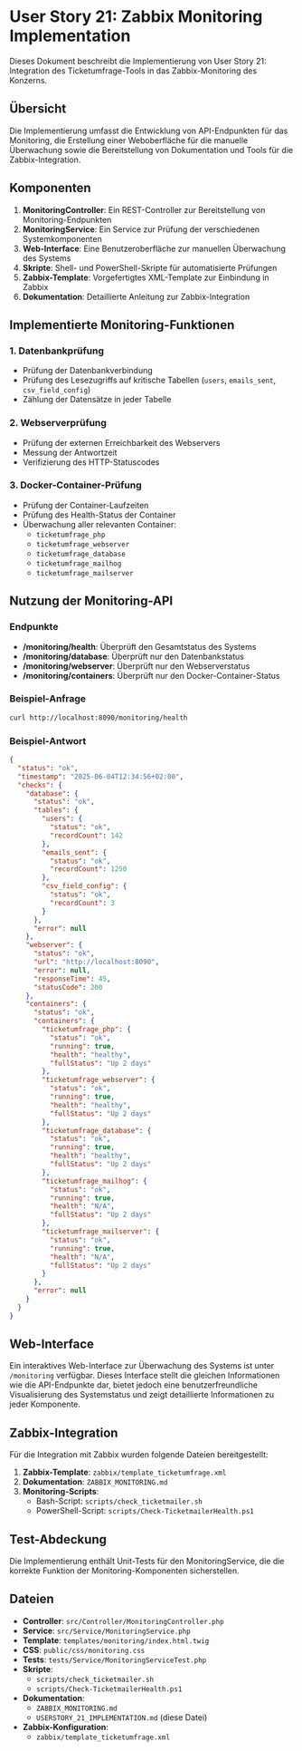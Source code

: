 # User Story 21: Zabbix Monitoring Implementation

Dieses Dokument beschreibt die Implementierung von User Story 21: Integration des Ticketumfrage-Tools in das Zabbix-Monitoring des Konzerns.

## Übersicht

Die Implementierung umfasst die Entwicklung von API-Endpunkten für das Monitoring, die Erstellung einer Weboberfläche für die manuelle Überwachung sowie die Bereitstellung von Dokumentation und Tools für die Zabbix-Integration.

## Komponenten

1. **MonitoringController**: Ein REST-Controller zur Bereitstellung von Monitoring-Endpunkten
2. **MonitoringService**: Ein Service zur Prüfung der verschiedenen Systemkomponenten
3. **Web-Interface**: Eine Benutzeroberfläche zur manuellen Überwachung des Systems
4. **Skripte**: Shell- und PowerShell-Skripte für automatisierte Prüfungen
5. **Zabbix-Template**: Vorgefertigtes XML-Template zur Einbindung in Zabbix
6. **Dokumentation**: Detaillierte Anleitung zur Zabbix-Integration

## Implementierte Monitoring-Funktionen

### 1. Datenbankprüfung

- Prüfung der Datenbankverbindung
- Prüfung des Lesezugriffs auf kritische Tabellen (`users`, `emails_sent`, `csv_field_config`)
- Zählung der Datensätze in jeder Tabelle

### 2. Webserverprüfung

- Prüfung der externen Erreichbarkeit des Webservers
- Messung der Antwortzeit
- Verifizierung des HTTP-Statuscodes

### 3. Docker-Container-Prüfung

- Prüfung der Container-Laufzeiten
- Prüfung des Health-Status der Container
- Überwachung aller relevanten Container:
  - `ticketumfrage_php`
  - `ticketumfrage_webserver`
  - `ticketumfrage_database`
  - `ticketumfrage_mailhog`
  - `ticketumfrage_mailserver`

## Nutzung der Monitoring-API

### Endpunkte

- **/monitoring/health**: Überprüft den Gesamtstatus des Systems
- **/monitoring/database**: Überprüft nur den Datenbankstatus
- **/monitoring/webserver**: Überprüft nur den Webserverstatus
- **/monitoring/containers**: Überprüft nur den Docker-Container-Status

### Beispiel-Anfrage

```bash
curl http://localhost:8090/monitoring/health
```

### Beispiel-Antwort

```json
{
  "status": "ok",
  "timestamp": "2025-06-04T12:34:56+02:00",
  "checks": {
    "database": {
      "status": "ok",
      "tables": {
        "users": {
          "status": "ok",
          "recordCount": 142
        },
        "emails_sent": {
          "status": "ok",
          "recordCount": 1250
        },
        "csv_field_config": {
          "status": "ok",
          "recordCount": 3
        }
      },
      "error": null
    },
    "webserver": {
      "status": "ok",
      "url": "http://localhost:8090",
      "error": null,
      "responseTime": 45,
      "statusCode": 200
    },
    "containers": {
      "status": "ok",
      "containers": {
        "ticketumfrage_php": {
          "status": "ok",
          "running": true,
          "health": "healthy",
          "fullStatus": "Up 2 days"
        },
        "ticketumfrage_webserver": {
          "status": "ok",
          "running": true,
          "health": "healthy",
          "fullStatus": "Up 2 days"
        },
        "ticketumfrage_database": {
          "status": "ok",
          "running": true,
          "health": "healthy",
          "fullStatus": "Up 2 days"
        },
        "ticketumfrage_mailhog": {
          "status": "ok",
          "running": true,
          "health": "N/A",
          "fullStatus": "Up 2 days"
        },
        "ticketumfrage_mailserver": {
          "status": "ok",
          "running": true,
          "health": "N/A",
          "fullStatus": "Up 2 days"
        }
      },
      "error": null
    }
  }
}
```

## Web-Interface

Ein interaktives Web-Interface zur Überwachung des Systems ist unter `/monitoring` verfügbar. Dieses Interface stellt die gleichen Informationen wie die API-Endpunkte dar, bietet jedoch eine benutzerfreundliche Visualisierung des Systemstatus und zeigt detaillierte Informationen zu jeder Komponente.

## Zabbix-Integration

Für die Integration mit Zabbix wurden folgende Dateien bereitgestellt:

1. **Zabbix-Template**: `zabbix/template_ticketumfrage.xml`
2. **Dokumentation**: `ZABBIX_MONITORING.md`
3. **Monitoring-Scripts**:
   - Bash-Script: `scripts/check_ticketmailer.sh`
   - PowerShell-Script: `scripts/Check-TicketmailerHealth.ps1`

## Test-Abdeckung

Die Implementierung enthält Unit-Tests für den MonitoringService, die die korrekte Funktion der Monitoring-Komponenten sicherstellen.

## Dateien

- **Controller**: `src/Controller/MonitoringController.php`
- **Service**: `src/Service/MonitoringService.php`
- **Template**: `templates/monitoring/index.html.twig`
- **CSS**: `public/css/monitoring.css`
- **Tests**: `tests/Service/MonitoringServiceTest.php`
- **Skripte**:
  - `scripts/check_ticketmailer.sh`
  - `scripts/Check-TicketmailerHealth.ps1`
- **Dokumentation**:
  - `ZABBIX_MONITORING.md`
  - `USERSTORY_21_IMPLEMENTATION.md` (diese Datei)
- **Zabbix-Konfiguration**:
  - `zabbix/template_ticketumfrage.xml`
